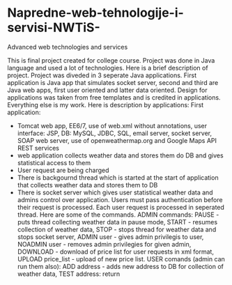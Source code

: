 # Napredne-web-tehnologije-i-servisi-NWTiS-
Advanced web technologies and services

This is final project created for college course. Project was done in Java language and used a lot of technologies. Here is a brief description of project. Project was diveded in 3 seperate Java applications. First application is Java app that simulates socket server, second and third are Java web apps, first user oriented and latter data oriented. Design for applications was taken from free templates and is credited in applications. Everything else is my work. Here is description by applications:
First application:
- Tomcat web app, EE6/7, use of web.xml without annotations, user interface: JSP, DB: MySQL, JDBC, SQL, email server, socket server, SOAP web server, use of openweathermap.org and Google Maps API REST services
- web application collects weather data and stores them do DB and gives statistical access to them
- User request are being charged
- There is backgournd thread which is started at the start of application that collects weather data and stores them to DB
- There is socket server which gives user statistical weather data and admins control over application. Users must pass authentication before their request is processed. Each user request is processed in seperated thread. Here are some of the commands. ADMIN commands: PAUSE - puts thread collecting weather data in pause mode, START - resumes collection of weather data, STOP - stops thread for weather data and stops socket server, ADMIN user - gives admin privilegis to user, NOADMIN user - removes admin privilegies for given admin, DOWNLOAD - download of price list for user requests in xml format, UPLOAD price_list - upload of new price list. USER comands (admin can run them also): ADD address - adds new address to DB for collection of weather data, TEST address: return
